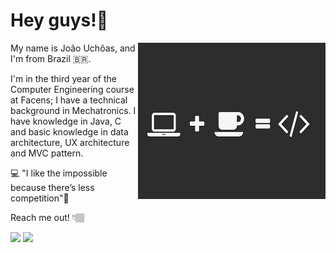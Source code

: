 
# Hey guys!👾
<img src="https://raw.githubusercontent.com/Joao-Uchoas/Joao-Uchoas/main/imagem.png" width="300px" height="250px" align="right">

My name is João Uchôas, and I'm from Brazil 🇧🇷.

I'm in the third year of the Computer Engineering course at Facens; I have a technical background in Mechatronics.
I have knowledge in Java, C and basic knowledge in data architecture, UX architecture and MVC pattern.


💻 "I like the impossible because there’s less competition"🧠


Reach me out! 👇🏽

<p align="left">
  
  <a href="https://www.linkedin.com/in/joão-uchôas" alt="Linkedin">
  <img src="https://img.shields.io/badge/-Linkedin-0e76a8?style=for-the-badge&logo=Linkedin&logoColor=white&link=https://www.linkedin.com/in/joão-uchôas" /></a>
  
  <a href="mailto:jvuchoas1998@gmail.com" alt="Gmail">
  <img src="https://img.shields.io/badge/-Gmail-c14438?style=for-the-badge&logo=Gmail&logoColor=white&link=mailto:jvuchoas1998@gmail.com">
</p>  

